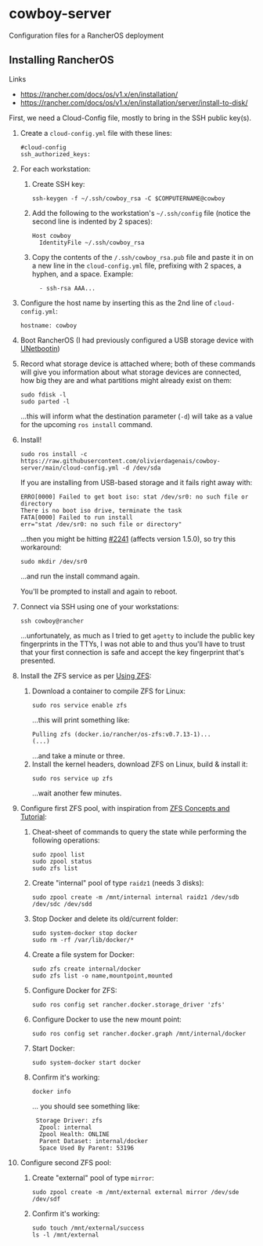 # cowboy-server
Configuration files for a RancherOS deployment

## Installing RancherOS
Links
* https://rancher.com/docs/os/v1.x/en/installation/
* https://rancher.com/docs/os/v1.x/en/installation/server/install-to-disk/

First, we need a Cloud-Config file, mostly to bring in the SSH public key(s).
1. Create a `cloud-config.yml` file with these lines:
    ```
    #cloud-config
    ssh_authorized_keys:
    ```
1. For each workstation:
    1. Create SSH key:
        ```
        ssh-keygen -f ~/.ssh/cowboy_rsa -C $COMPUTERNAME@cowboy
        ```
    2. Add the following to the workstation's `~/.ssh/config` file (notice the second line is indented by 2 spaces):
        ```
        Host cowboy
          IdentityFile ~/.ssh/cowboy_rsa
        ```
    3. Copy the contents of the `/.ssh/cowboy_rsa.pub` file and paste it in on a new line in the `cloud-config.yml` file, prefixing with 2 spaces, a hyphen, and a space.  Example:
        ```
          - ssh-rsa AAA...
        ```
1. Configure the host name by inserting this as the 2nd line of `cloud-config.yml`:
    ```
    hostname: cowboy
    ```
1. Boot RancherOS (I had previously configured a USB storage device with [UNetbootin](https://unetbootin.github.io/))
1. Record what storage device is attached where; both of these commands will give you information about what storage devices are connected, how big they are and what partitions might already exist on them:
    ```
    sudo fdisk -l
    sudo parted -l
    ```
    ...this will inform what the destination parameter (`-d`) will take as a value for the upcoming `ros install` command.
1. Install!
    ```
    sudo ros install -c https://raw.githubusercontent.com/olivierdagenais/cowboy-server/main/cloud-config.yml -d /dev/sda
    ```
    If you are installing from USB-based storage and it fails right away with:
    ```
    ERRO[0000] Failed to get boot iso: stat /dev/sr0: no such file or directory
    There is no boot iso drive, terminate the task
    FATA[0000] Failed to run install
    err="stat /dev/sr0: no such file or directory"
    ```
    ...then you might be hitting [#2241](https://github.com/rancher/os/issues/2241) (affects version 1.5.0), so try this workaround:
    ```
    sudo mkdir /dev/sr0
    ```
    ...and run the install command again.

    You'll be prompted to install and again to reboot.
1. Connect via SSH using one of your workstations:
    ```
    ssh cowboy@rancher
    ```
    ...unfortunately, as much as I tried to get `agetty` to include the public key fingerprints in the TTYs, I was not able to and thus you'll have to trust that your first connection is safe and accept the key fingerprint that's presented.
1. Install the ZFS service as per [Using ZFS](https://rancher.com/docs/os/v1.x/en/installation/storage/using-zfs/):
    1. Download a container to compile ZFS for Linux:
        ```
        sudo ros service enable zfs
        ```
        ...this will print something like:
        ```
        Pulling zfs (docker.io/rancher/os-zfs:v0.7.13-1)...
        (...)
        ```
        ...and take a minute or three.
    2. Install the kernel headers, download ZFS on Linux, build & install it:
        ```
        sudo ros service up zfs
        ```
        ...wait another few minutes.
1. Configure first ZFS pool, with inspiration from [ZFS Concepts and Tutorial](https://linuxhint.com/zfs-concepts-and-tutorial/):
    1. Cheat-sheet of commands to query the state while performing the following operations:
        ```
        sudo zpool list
        sudo zpool status
        sudo zfs list
        ```
    1. Create "internal" pool of type `raidz1` (needs 3 disks):
        ```
        sudo zpool create -m /mnt/internal internal raidz1 /dev/sdb /dev/sdc /dev/sdd
        ```
    1. Stop Docker and delete its old/current folder:
        ```
        sudo system-docker stop docker
        sudo rm -rf /var/lib/docker/*
        ```
    1. Create a file system for Docker:
        ```
        sudo zfs create internal/docker
        sudo zfs list -o name,mountpoint,mounted
        ```
	1. Configure Docker for ZFS:
        ```
        sudo ros config set rancher.docker.storage_driver 'zfs'
        ```
    1. Configure Docker to use the new mount point:
        ```
        sudo ros config set rancher.docker.graph /mnt/internal/docker
        ```
	1. Start Docker:
        ```
        sudo system-docker start docker
        ```
    1. Confirm it's working:
        ```
        docker info
        ```
        ... you should see something like:
        ```
         Storage Driver: zfs
          Zpool: internal
          Zpool Health: ONLINE
          Parent Dataset: internal/docker
          Space Used By Parent: 53196
        ```
1. Configure second ZFS pool:
    1. Create "external" pool of type `mirror`:
        ```
        sudo zpool create -m /mnt/external external mirror /dev/sde /dev/sdf
        ```
    1. Confirm it's working:
        ```
        sudo touch /mnt/external/success
        ls -l /mnt/external
        ```
